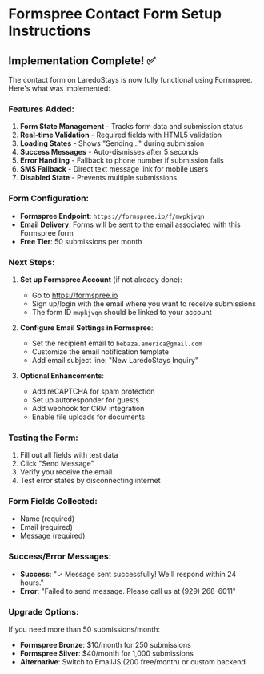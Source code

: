 # Formspree Contact Form Setup Instructions

## Implementation Complete! ✅

The contact form on LaredoStays is now fully functional using Formspree. Here's what was implemented:

### Features Added:
1. **Form State Management** - Tracks form data and submission status
2. **Real-time Validation** - Required fields with HTML5 validation
3. **Loading States** - Shows "Sending..." during submission
4. **Success Messages** - Auto-dismisses after 5 seconds
5. **Error Handling** - Fallback to phone number if submission fails
6. **SMS Fallback** - Direct text message link for mobile users
7. **Disabled State** - Prevents multiple submissions

### Form Configuration:
- **Formspree Endpoint**: `https://formspree.io/f/mwpkjvqn`
- **Email Delivery**: Forms will be sent to the email associated with this Formspree form
- **Free Tier**: 50 submissions per month

### Next Steps:

1. **Set up Formspree Account** (if not already done):
   - Go to https://formspree.io
   - Sign up/login with the email where you want to receive submissions
   - The form ID `mwpkjvqn` should be linked to your account

2. **Configure Email Settings in Formspree**:
   - Set the recipient email to `bebaza.america@gmail.com`
   - Customize the email notification template
   - Add email subject line: "New LaredoStays Inquiry"

3. **Optional Enhancements**:
   - Add reCAPTCHA for spam protection
   - Set up autoresponder for guests
   - Add webhook for CRM integration
   - Enable file uploads for documents

### Testing the Form:
1. Fill out all fields with test data
2. Click "Send Message"
3. Verify you receive the email
4. Test error states by disconnecting internet

### Form Fields Collected:
- Name (required)
- Email (required)
- Message (required)

### Success/Error Messages:
- **Success**: "✓ Message sent successfully! We'll respond within 24 hours."
- **Error**: "Failed to send message. Please call us at (929) 268-6011"

### Upgrade Options:
If you need more than 50 submissions/month:
- **Formspree Bronze**: $10/month for 250 submissions
- **Formspree Silver**: $40/month for 1,000 submissions
- **Alternative**: Switch to EmailJS (200 free/month) or custom backend